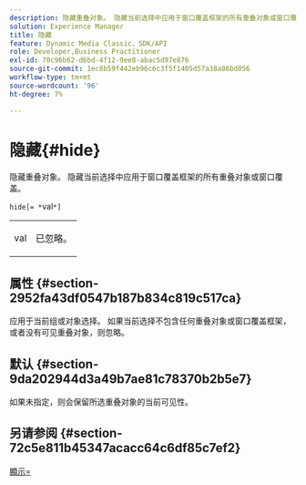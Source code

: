```yaml
---
description: 隐藏重叠对象。 隐藏当前选择中应用于窗口覆盖框架的所有重叠对象或窗口覆盖。
solution: Experience Manager
title: 隐藏
feature: Dynamic Media Classic，SDK/API
role: Developer,Business Practitioner
exl-id: 70c96b62-d6bd-4f12-9ee8-abac5d97e876
source-git-commit: 1ec8b59f442eb96c6c3f5f1405d57a38a86bd056
workflow-type: tm+mt
source-wordcount: '96'
ht-degree: 7%

---
```


# 隐藏{#hide}

隐藏重叠对象。 隐藏当前选择中应用于窗口覆盖框架的所有重叠对象或窗口覆盖。

`hide[= *`val`*]`

<table id="simpletable_015459EC2F4642A59B04F0B8064070B1"> 
 <tr class="strow"> 
  <td class="stentry"> <p><span class="codeph"> <span class="varname"> val</span></span> </p> </td> 
  <td class="stentry"> <p>已忽略。 </p></td> 
 </tr> 
</table>

## 属性 {#section-2952fa43df0547b187b834c819c517ca}

应用于当前组或对象选择。 如果当前选择不包含任何重叠对象或窗口覆盖框架，或者没有可见重叠对象，则忽略。

## 默认 {#section-9da202944d3a49b7ae81c78370b2b5e7}

如果未指定，则会保留所选重叠对象的当前可见性。

## 另请参阅 {#section-72c5e811b45347acacc64c6df85c7ef2}

[顯示=](../../../../../ir-api/http-protocol/image-rendering-api-ref/c-ir-http-protocol-ref/c-ir-http-protocol-command-reference/r-ir-show.md#reference-f1824e1a501144bc9a6ae28de8e6bcb9)
